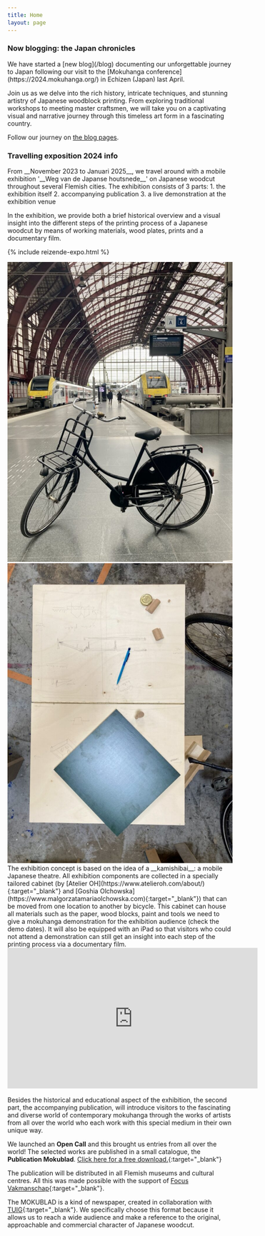 ```yaml
---
title: Home
layout: page
---
```

### Now blogging: the Japan chronicles
<div class="pt-3" markdown="1">
We have started a [new blog](/blog) documenting our unforgettable journey to Japan following our visit to the [Mokuhanga conference](https://2024.mokuhanga.org/) in Echizen (Japan) last April. 

Join us as we delve into the rich history, intricate techniques, and stunning artistry of Japanese woodblock printing. From exploring traditional workshops to meeting master craftsmen, we will take you on a captivating visual and narrative journey through this timeless art form in a fascinating country.

Follow our journey on [the blog pages](/blog).
</div>

### Travelling exposition 2024 info

<div class="pt-3" markdown="1">
From __November 2023 to Januari 2025__, we travel around with a mobile exhibition '__Weg van de Japanse houtsnede__' on Japanese woodcut throughout several Flemish cities. The exhibition consists of 3 parts:
1. the exhibition itself
2. accompanying publication
3. a live demonstration at the exhibition venue

In the exhibition, we provide both a brief historical overview and a visual insight into the different steps of the printing process of a Japanese woodcut by means of working materials, wood plates, prints and a documentary film.
</div>

{% include reizende-expo.html %}

<div class="row g-0">
    <div class="col-md-6">
      <img src="/assets/images/pages/kamishibai/kamishibai-fiets-station.jpg" class="img-fluid" alt="Kamishibai bicycle in the Antwerp railway station">
    </div>
    <div class="col-md-6">
      <img src="/assets/images/pages/kamishibai/kamishibai-bouwplan.jpg" class="img-fluid" alt="Construction plan for kamishibai bycicle">
    </div>
</div>


<div class="pt-3" markdown="1">
  The exhibition concept is based on the idea of a __kamishibai__: a mobile Japanese theatre. All exhibition components are collected in a specially tailored cabinet (by [Atelier OH](https://www.atelieroh.com/about/){:target="_blank"} and [Goshia Olchowska](https://www.malgorzatamariaolchowska.com){:target="_blank"}) that can be moved from one location to another by bicycle.  
  This cabinet can house all materials such as the paper, wood blocks, paint and tools we need to give a mokuhanga demonstration for the exhibition audience (check the demo dates).      
  It will also be equipped with an iPad so that visitors who could not attend a demonstration can still get an insight into each step of the printing process via a documentary film.
</div>

<div class="text-center pt-3 embed-responsive embed-responsive-16by9" >
<iframe class="embed-responsive-item" width="560" height="315" src="https://www.youtube-nocookie.com/embed/fWHX6kUmNng?si=1N4JKcXthcO13Mlx" title="YouTube video player" frameborder="0" allow="accelerometer; autoplay; clipboard-write; encrypted-media; gyroscope; picture-in-picture; web-share" allowfullscreen></iframe>
</div>

<div class="pt-3" markdown="1">

Besides the historical and educational aspect of the exhibition, the second part, the accompanying publication, will introduce visitors to the fascinating and diverse world of contemporary mokuhanga through the works of artists from all over the world who each work with this special medium in their own unique way.

We launched an __Open Call__ and this brought us entries from all over the world! The selected works are published in a small catalogue, the __Publication Mokublad__. 
[Click here for a free download.](/assets/pdf/mokuhangamagic-mokublad.pdf){:target="_blank"}

The publication will be distributed in all Flemish museums and cultural centres. All this was made possible with the support of [Focus Vakmanschap](https://immaterieelerfgoed.be/nl/nieuws/focusvakmanschap2021-2023){:target="_blank"}.

The MOKUBLAD is a kind of newspaper, created in collaboration with [TUIG](https://www.tuig.rocks){:target="_blank"}. We specifically choose this format because it allows us to reach a wide audience and make a reference to the original, approachable and commercial character of Japanese woodcut.

</div>
